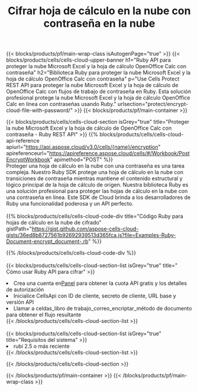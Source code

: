﻿---
title:  Cifrar hoja de cálculo en la nube con contraseña en la nube
description: API y SDK en la nube para proteger Microsoft Excel y OpenOffice Calc. Cifre la hoja de cálculo en la nube con la contraseña de Cells Cloud API. SDK admite tipos de lenguajes de desarrollo. Incluyen Android, C#, Go, Java, NodeJS, Perl, PHP, Python, Ruby y Swift.
url: /sv/ruby/protect/encrypt-cloud-file-with-password/
---
{{< blocks/products/pf/main-wrap-class isAutogenPage="true" >}}
{{< blocks/products/cells/cells-cloud-upper-banner h1="Ruby API para proteger la nube Microsoft Excel y la hoja de cálculo OpenOffice Calc con contraseña" h2="Biblioteca Ruby para proteger la nube Microsoft Excel y la hoja de cálculo OpenOffice Calc con contraseña" p="Use Cells Protect REST API para proteger la nube Microsoft Excel y la hoja de cálculo de OpenOffice Calc con flujos de trabajo de contraseña en Ruby. Esta solución profesional protege la nube Microsoft Excel y la hoja de cálculo OpenOffice Calc en línea con contraseñas usando Ruby." urlsection="protect/encrypt-cloud-file-with-password/" >}}
{{< blocks/products/pf/main-container >}}

{{< blocks/products/cells/cells-cloud-section isGrey="true" title="Proteger la nube Microsoft Excel y la hoja de cálculo de OpenOffice Calc con contraseña - Ruby REST API" >}}
{{% blocks/products/cells/cells-cloud-api-reference apiurl="https://api.aspose.cloud/v3.0/cells/{name}/encryption" apireferenceurl="https://apireference.aspose.cloud/cells/#/Workbook/PostEncryptWorkbook" apimethod="POST" %}}
<br/>
Proteger una hoja de cálculo en la nube con una contraseña es una tarea compleja. Nuestro Ruby SDK protege una hoja de cálculo en la nube con transiciones de contraseña mientras mantiene el contenido estructural y lógico principal de la hoja de cálculo de origen. Nuestra biblioteca Ruby es una solución profesional para proteger las hojas de cálculo en la nube con una contraseña en línea. Este SDK de Cloud brinda a los desarrolladores de Ruby una funcionalidad poderosa y un API perfecto.
<br/>
<br/>
{{% blocks/products/cells/cells-cloud-code-div title="Código Ruby para hojas de cálculo en la nube de cifrado" gistPath="https://gist.github.com/aspose-cells-cloud-gists/36ed8b8727561b92692939513d365fca.js?file=Examples-Ruby-Document-encrypt_document-.rb" %}}
  
{{% /blocks/products/cells/cells-cloud-code-div %}}
<br/>
<br/>
{{< blocks/products/cells/cells-cloud-section-list isGrey="true" title=" Cómo usar Ruby API para cifrar" >}}
<li> Crea una cuenta en<a href="https://dashboard.aspose.cloud/">Panel</a> para obtener la cuota API gratis y los detalles de autorización</li>
<li>Inicialice CellsApi con ID de cliente, secreto de cliente, URL base y versión API</li>
<li>Llamar a celdas_libro de trabajo_correo_encriptar_método de documento para obtener el flujo resultante</li>
{{< /blocks/products/cells/cells-cloud-section-list >}}
<br/>
<br/>
{{< blocks/products/cells/cells-cloud-section-list isGrey="true" title="Requisitos del sistema" >}}
<li>rubí 2.5 o más reciente</li>
{{< /blocks/products/cells/cells-cloud-section-list >}}

{{< /blocks/products/cells/cells-cloud-section >}}

{{< /blocks/products/pf/main-container >}}
{{< /blocks/products/pf/main-wrap-class >}}

